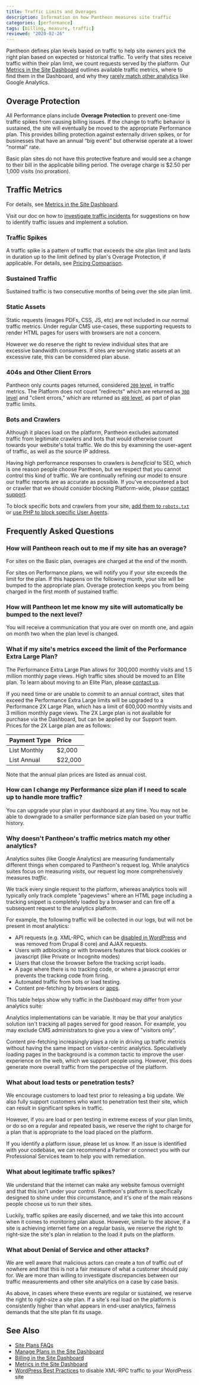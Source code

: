 ```yaml
---
title: Traffic Limits and Overages
description: Information on how Pantheon measures site traffic
categories: [performance]
tags: [billing, measure, traffic]
reviewed: "2020-02-26"
---
```

Pantheon defines plan levels based on traffic to help site owners pick the right plan based on expected or historical traffic. To verify that sites receive traffic within their plan limit, we count requests served by the platform. Our [Metrics in the Site Dashboard](/metrics) outlines available traffic metrics, where to find them in the Dashboard, and why they [rarely match other analytics](#why-doesnt-pantheons-traffic-metrics-match-my-other-analytics) like Google Analytics.

## Overage Protection
All Performance plans include **Overage Protection** to prevent one-time traffic spikes from causing billing issues. If the change to traffic behavior is sustained, the site will eventually be moved to the appropriate Performance plan. This provides billing protection against externally driven spikes, or for businesses that have an annual “big event” but otherwise operate at a lower “normal” rate.

Basic plan sites do not have this protective feature and would see a change to their bill in the applicable billing period. The overage charge is $2.50 per 1,000 visits (no proration).

## Traffic Metrics

<Partial file="traffic-dl.md" />

For details, see [Metrics in the Site Dashboard](/metrics).

Visit our doc on how to [investigate traffic incidents](/optimize-site-traffic) for suggestions on how to identify traffic issues and implement a solution.

### Traffic Spikes
A traffic spike is a pattern of traffic that exceeds the site plan limit and lasts in duration up to the limit defined by plan's Overage Protection, if applicable. For details, see [Pricing Comparison](https://pantheon.io/plans/pricing-comparison).

### Sustained Traffic
Sustained traffic is two consecutive months of being over the site plan limit.

### Static Assets
Static requests (images PDFs, CSS, JS, etc) are not included in our normal traffic metrics. Under regular CMS use-cases, these supporting requests to render HTML pages for users with browsers are not a concern.

However we do reserve the right to review individual sites that are excessive bandwidth consumers. If sites are serving static assets at an excessive rate, this can be considered plan abuse.

### 404s and Other Client Errors
Pantheon only counts pages returned, considered [`200` level](https://en.wikipedia.org/wiki/List_of_HTTP_status_codes#2xx_Success), in traffic metrics. The Platform does not count "redirects" which are returned as [`300` level](https://en.wikipedia.org/wiki/List_of_HTTP_status_codes#3xx_Redirection) and "client errors," which are returned as [`400` level](https://en.wikipedia.org/wiki/List_of_HTTP_status_codes#4xx_Client_errors), as part of plan traffic limits.

### Bots and Crawlers
Although it places load on the platform, Pantheon excludes automated traffic from legitimate crawlers and bots that would otherwise count towards your website's total traffic. We do this by examining the user-agent of traffic, as well as the source IP address.

Having high performance responses to crawlers is _beneficial_ to SEO, which is one reason people choose Pantheon, but we respect that you cannot control this kind of traffic. We are continually refining our model to ensure our traffic reports are as accurate as possible. If you've encountered a bot or crawler that we should consider blocking Platform-wide, please [contact support](/support).

To block specific bots and crawlers from your site, [add them to `robots.txt`](/bots-and-indexing#indexing-your-pantheon-site) or [use PHP to block specific User Agents](/optimize-site-traffic#block-user-agents-in-drupal-or-wordpress).

## Frequently Asked Questions

### How will Pantheon reach out to me if my site has an overage?
For sites on the Basic plan, overages are charged at the end of the month.

For sites on Performance plans, we will notify you if your site exceeds the limit for the plan. If this happens on the following month, your site will be bumped to the appropriate plan. Overage protection keeps you from being charged in the first month of sustained traffic.

### How will Pantheon let me know my site will automatically be bumped to the next level?
You will receive a communication that you are over on month one, and again on month two when the plan level is changed.

### What if my site's metrics exceed the limit of the Performance Extra Large Plan?
The Performance Extra Large Plan allows for 300,000 monthly visits and 1.5 million monthly page views. High traffic sites should be moved to an Elite plan. To learn about moving to an Elite Plan, please [contact us](https://pantheon.io/contact-us?docs).

If you need time or are unable to commit to an annual contract, sites that exceed the Performance Extra Large limits will be upgraded to a Performance 2X Large Plan, which has a limit of 600,000 monthly visits and 3 million monthly page views. The 2X Large plan is not available for purchase via the Dashboard, but can be applied by our Support team. Prices for the 2X Large plan are as follows:

| Payment Type      | Price            |
|:----------------- |:---------------- |
| List Monthly      |  $2,000          |
| List Annual       |  $22,000         |

Note that the annual plan prices are listed as annual cost.

### How can I change my Performance size plan if I need to scale up to handle more traffic?
You can upgrade your plan in your dashboard at any time. You may not be able to downgrade to a smaller performance size plan based on your traffic history.

### Why doesn't Pantheon's traffic metrics match my other analytics?

Analytics suites (like Google Analytics) are measuring fundamentally different things when compared to Pantheon's request log. While analytics suites focus on measuring _visits_, our request log more comprehensively measures _traffic_.

We track every single request to the platform, whereas analytics tools will typically only track complete "pageviews" where an HTML page including a tracking snippet is completely loaded by a browser and can fire off a subsequent request to the analytics platform.

For example, the following traffic will be collected in our logs, but will not be present in most analytics:

- API requests (e.g. XML-RPC, which can be [disabled in WordPress](/wordpress-best-practices#avoid-xml-rpc-attacks) and was removed from Drupal 8 core) and AJAX requests.
- Users with adblocking or with browsers features that block cookies or javascript (like Private or Incognito modes)
- Users that close the browser before the tracking script loads.
- A page where there is no tracking code, or where a javascript error prevents the tracking code from firing.
- Automated traffic from bots or load testing.
- Content pre-fetching by browsers or [apps](https://www.facebook.com/business/help/1514372351922333).

This table helps show why traffic in the Dashboard may differ from your analytics suite:

<Partial file="traffic-analytics-table.md" />

Analytics implementations can be variable. It may be that your analytics solution isn't tracking all pages served for good reason. For example, you may exclude CMS administrators to give you a view of "visitors only".

Content pre-fetching increasingly plays a role in driving up traffic metrics without having the same impact on visitor-centric analytics. Speculatively loading pages in the background is a common tactic to improve the user experience on the web, which we support people using. However, this does generate more overall traffic from the perspective of the platform.

### What about load tests or penetration tests?
We encourage customers to load test prior to releasing a big update. We also fully support customers who want to penetration test their site, which can result in significant spikes in traffic.

However, if you are load or pen testing in extreme excess of your plan limits, or do so on a regular and repeated basis, we reserve the right to charge for a plan that is appropriate to the load placed on the platform.

If you identify a platform issue, please let us know. If an issue is identified with your codebase, we can recommend a Partner or connect you with our Professional Services team to help you with remediation.

### What about legitimate traffic spikes?
We understand that the internet can make any website famous overnight and that this isn't under your control. Pantheon's platform is specifically designed to shine under this circumstance, and it's one of the main reasons people choose us to run their sites.

Luckily, traffic spikes are easily discerned, and we take this into account when it comes to monitoring plan abuse. However, similar to the above, if a site is achieving internet fame on a regular basis, we reserve the right to right-size the site's plan in relation to the load it puts on the platform.

### What about Denial of Service and other attacks?
We are well aware that malicious actors can create a ton of traffic out of nowhere and that this is not a fair measure of what a customer should pay for. We are more than willing to investigate discrepancies between our traffic measurements and other site analytics on a case by case basis.

As above, in cases where these events are regular or sustained, we reserve the right to right-size a site plan. If a site's real load on the platform is consistently higher than what appears in end-user analytics, fairness demands that the site plan fit its usage.

## See Also

- [Site Plans FAQs](/site-plans-faq)
- [Manage Plans in the Site Dashboard](/site-plan)
- [Billing in the Site Dashboard](/site-billing)
- [Metrics in the Site Dashboard](/metrics)
- [WordPress Best Practices](/wordpress-best-practices/#avoid-xml-rpc-attacks) to disable XML-RPC traffic to your WordPress site
